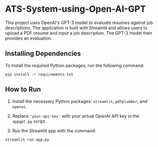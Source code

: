 # ATS-System-using-Open-AI-GPT
This project uses OpenAI's GPT-3 model to evaluate resumes against job descriptions. The application is built with Streamlit and allows users to upload a PDF resume and input a job description. The GPT-3 model then provides an evaluation.

## Installing Dependencies

To install the required Python packages, run the following command:

```
pip install -r requirements.txt
```

## How to Run

1. Install the necessary Python packages: `streamlit`, `pdfplumber`, and `openai`.

2. Replace `'your-api-key'` with your actual OpenAI API key in the `appgpt.py` script.

3. Run the Streamlit app with the command:

```
streamlit run app.py
```
